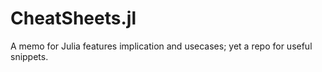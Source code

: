 # CheatSheets.jl
A memo for Julia features implication and usecases; yet a repo for useful snippets.
